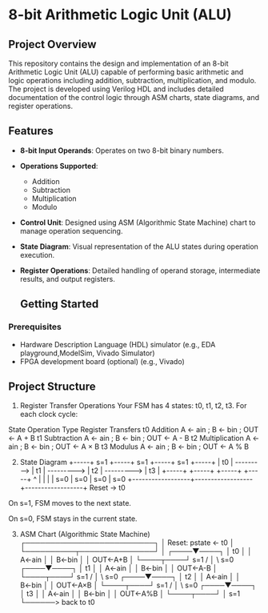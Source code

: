 # 8-bit Arithmetic Logic Unit (ALU)

## Project Overview
This repository contains the design and implementation of an 8-bit Arithmetic Logic Unit (ALU) capable of performing basic arithmetic and logic operations including addition, subtraction, multiplication, and modulo. The project is developed using Verilog HDL and includes detailed documentation of the control logic through ASM charts, state diagrams, and register operations.

## Features
- **8-bit Input Operands**: Operates on two 8-bit binary numbers.
- **Operations Supported**:
  - Addition
  - Subtraction
  - Multiplication
  - Modulo
- **Control Unit**: Designed using ASM (Algorithmic State Machine) chart to manage operation sequencing.
- **State Diagram**: Visual representation of the ALU states during operation execution.
- **Register Operations**: Detailed handling of operand storage, intermediate results, and output registers.

  ## Getting Started

### Prerequisites
- Hardware Description Language (HDL) simulator (e.g., EDA playground,ModelSim, Vivado Simulator)
- FPGA development board (optional) (e.g., Vivado)

## Project Structure
1. Register Transfer Operations
Your FSM has 4 states: t0, t1, t2, t3.
For each clock cycle:

State	Operation Type	Register Transfers
t0	Addition	A ← ain ; B ← bin ; OUT ← A + B
t1	Subtraction	A ← ain ; B ← bin ; OUT ← A - B
t2	Multiplication	A ← ain ; B ← bin ; OUT ← A × B
t3	Modulus	A ← ain ; B ← bin ; OUT ← A % B

2. State Diagram
      +-----+    s=1     +-----+    s=1     +-----+    s=1     +-----+
   | t0  | ---------> | t1  | ---------> | t2  | ---------> | t3  |
   +-----+            +-----+            +-----+            +-----+
     ^                  |                  |                  |
     |   s=0            | s=0              | s=0              | s=0
     +------------------+------------------+------------------+
Reset → t0

On s=1, FSM moves to the next state.

On s=0, FSM stays in the current state.

3. ASM Chart (Algorithmic State Machine)
           ┌──────────────────────────┐
        │ Reset: pstate ← t0        │
        └──────────┬───────────────┘
                   │
              ┌────▼────┐
              │  t0     │
              │ A←ain   │
              │ B←bin   │
              │ OUT←A+B │
              └────┬────┘
          s=1 /    │    \ s=0
              ┌────▼────┐
              │  t1     │
              │ A←ain   │
              │ B←bin   │
              │ OUT←A-B │
              └────┬────┘
          s=1 /    │    \ s=0
              ┌────▼────┐
              │  t2     │
              │ A←ain   │
              │ B←bin   │
              │ OUT←A×B │
              └────┬────┘
          s=1 /    │    \ s=0
              ┌────▼────┐
              │  t3     │
              │ A←ain   │
              │ B←bin   │
              │ OUT←A%B │
              └────┬────┘
                   │ s=1
                   └──────> back to t0
